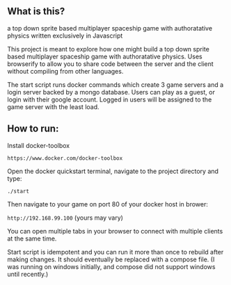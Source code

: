 ## What is this?
a top down sprite based multiplayer spaceship game with authoratative physics written exclusively in Javascript

This project is meant to explore how one might build a top down sprite based multiplayer spaceship game with authoratative physics.
Uses browserify to allow you to share code between the server and the client without compiling from other languages.

The start script runs docker commands which create 3 game servers and a login server backed by a mongo database. 
Users can play as a guest, or login with their google account.
Logged in users will be assigned to the game server with the least load.

## How to run:

Install docker-toolbox

`https://www.docker.com/docker-toolbox`

Open the docker quickstart terminal, navigate to the project directory and type:

`./start`

Then navigate to your game on port 80 of your docker host
in brower: 

`http://192.168.99.100`    (yours may vary)

You can open multiple tabs in your browser to connect with multiple clients at the same time.

Start script is idempotent and you can run it more than once to rebuild after making changes.
It should eventually be replaced with a compose file.  (I was running on windows initially, and compose did not support windows until recently.)